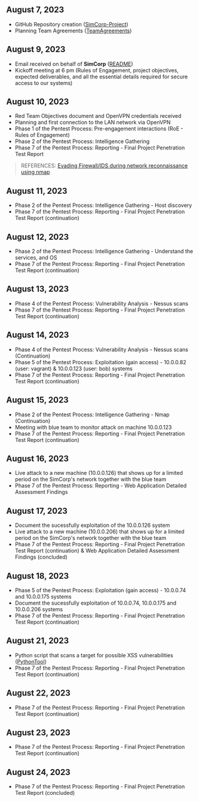 
## August 7, 2023

* GitHub Repository creation ([SimCorp-Project](https://github.com/VascoLucas01/SimCorp-Project))
* Planning Team Agreements ([TeamAgreements](https://github.com/VascoLucas01/SimCorp-Project/tree/main/TeamAgreements))


## August 9, 2023

* Email received on behalf of **SimCorp** ([README](https://github.com/VascoLucas01/SimCorp-Project/blob/main/README.md))
* Kickoff meeting at 6 pm (Rules of Engagement, project objectives, expected deliverables, and all the essential details required for secure access to our systems)

## August 10, 2023

* Red Team Objectives document  and OpenVPN credentials received
* Planning and first connection to the LAN network via OpenVPN
* Phase 1 of the Pentest Process: Pre-engagement interactions (RoE - Rules of Engagement)
* Phase 2 of the Pentest Process: Intelligence Gathering
* Phase 7 of the Pentest Process: Reporting - Final Project Penetration Test Report

> REFERENCES: [Evading Firewall/IDS during network reconnaissance using nmap](https://infosecwriteups.com/evading-firewall-ids-during-network-reconnaissance-using-nmap-7dc393138178)

## August 11, 2023

* Phase 2 of the Pentest Process: Intelligence Gathering - Host discovery 
* Phase 7 of the Pentest Process: Reporting - Final Project Penetration Test Report (continuation)

## August 12, 2023

* Phase 2 of the Pentest Process: Intelligence Gathering - Understand the services, and OS 
* Phase 7 of the Pentest Process: Reporting - Final Project Penetration Test Report (continuation)

## August 13, 2023

* Phase 4 of the Pentest Process: Vulnerability Analysis - Nessus scans 
* Phase 7 of the Pentest Process: Reporting - Final Project Penetration Test Report (continuation)

## August 14, 2023

* Phase 4 of the Pentest Process: Vulnerability Analysis - Nessus scans (Continuation)
* Phase 5 of the Pentest Process: Exploitation (gain access) - 10.0.0.82 (user: vagrant) & 10.0.0.123 (user: bob) systems 
* Phase 7 of the Pentest Process: Reporting - Final Project Penetration Test Report (continuation)


## August 15, 2023

* Phase 2 of the Pentest Process: Intelligence Gathering - Nmap (Continuation)
* Meeting with blue team to monitor attack on machine 10.0.0.123 
* Phase 7 of the Pentest Process: Reporting - Final Project Penetration Test Report (continuation)

## August 16, 2023

* Live attack to a new machine (10.0.0.126) that shows up for a limited period on the SimCorp's network together with the blue team 
* Phase 7 of the Pentest Process: Reporting - Web Application Detailed Assessment Findings

## August 17, 2023

* Document the sucessfully exploitation of the 10.0.0.126 system
* Live attack to a new machine (10.0.0.206) that shows up for a limited period on the SimCorp's network together with the blue team 
* Phase 7 of the Pentest Process: Reporting - Final Project Penetration Test Report (continuation) & Web Application Detailed Assessment Findings (concluded)

## August 18, 2023

* Phase 5 of the Pentest Process: Exploitation (gain access) - 10.0.0.74 and 10.0.0.175 systems
* Document the sucessfully exploitation of 10.0.0.74, 10.0.0.175 and 10.0.0.206 systems
* Phase 7 of the Pentest Process: Reporting - Final Project Penetration Test Report (continuation)


## August 21, 2023

* Python script that scans a target for possible XSS vulnerabilities ([PythonTool](https://github.com/VascoLucas01/SimCorp-Project/tree/main/PythonTool))
* Phase 7 of the Pentest Process: Reporting - Final Project Penetration Test Report (continuation)


## August 22, 2023

* Phase 7 of the Pentest Process: Reporting - Final Project Penetration Test Report (continuation)

## August 23, 2023

* Phase 7 of the Pentest Process: Reporting - Final Project Penetration Test Report (continuation)

## August 24, 2023

* Phase 7 of the Pentest Process: Reporting - Final Project Penetration Test Report (concluded)